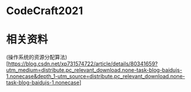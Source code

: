 # CodeCraft2021

# 相关资料
(操作系统的资源分配算法)[https://blog.csdn.net/xp731574722/article/details/80341659?utm_medium=distribute.pc_relevant_download.none-task-blog-baidujs-1.nonecase&depth_1-utm_source=distribute.pc_relevant_download.none-task-blog-baidujs-1.nonecase]